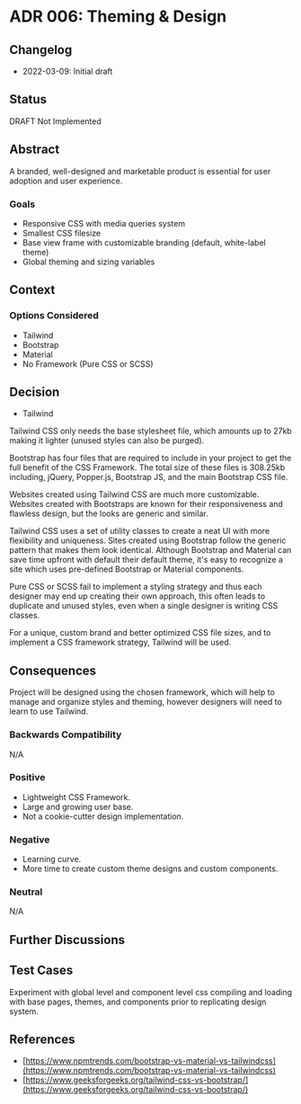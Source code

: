 # ADR 006: Theming & Design

## Changelog
* 2022-03-09: Initial draft

## Status
DRAFT Not Implemented

## Abstract
A branded, well-designed and marketable product is essential for user adoption and user experience.

### Goals
* Responsive CSS with media queries system
* Smallest CSS filesize 
* Base view frame with customizable branding (default, white-label theme)
* Global theming and sizing variables

## Context

### Options Considered
* Tailwind
* Bootstrap
* Material
* No Framework (Pure CSS or SCSS)

## Decision
* Tailwind

Tailwind CSS only needs the base stylesheet file, which amounts up to 27kb making it lighter (unused styles can also be purged).

Bootstrap has four files that are required to include in your project to get the full benefit of the CSS Framework. The total size of these files is 308.25kb including, jQuery, Popper.js, Bootstrap JS, and the main Bootstrap CSS file.

Websites created using Tailwind CSS are much more customizable.	Websites created with Bootstraps are known for their responsiveness and flawless design, but the looks are generic and similar.

Tailwind CSS uses a set of utility classes to create a neat UI with more flexibility and uniqueness. Sites created using Bootstrap follow the generic pattern that makes them look identical. Although Bootstrap and Material can save time upfront with default their default theme, it's easy to recognize a site which uses pre-defined Bootstrap or Material components.

Pure CSS or SCSS fail to implement a styling strategy and thus each designer may end up creating their own approach, this often leads to duplicate and unused styles, even when a single designer is writing CSS classes.

For a unique, custom brand and better optimized CSS file sizes, and to implement a CSS framework strategy, Tailwind will be used. 

## Consequences
Project will be designed using the chosen framework, which will help to manage and organize styles and theming, however designers will need to learn to use Tailwind.

### Backwards Compatibility
N/A

### Positive
* Lightweight CSS Framework.
* Large and growing user base. 
* Not a cookie-cutter design implementation.

### Negative
* Learning curve. 
* More time to create custom theme designs and custom components.

### Neutral
N/A

## Further Discussions

## Test Cases
Experiment with global level and component level css compiling and loading with base pages, themes, and components prior to replicating design system.

## References
* [https://www.npmtrends.com/bootstrap-vs-material-vs-tailwindcss](https://www.npmtrends.com/bootstrap-vs-material-vs-tailwindcss)
* [https://www.geeksforgeeks.org/tailwind-css-vs-bootstrap/](https://www.geeksforgeeks.org/tailwind-css-vs-bootstrap/)